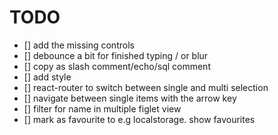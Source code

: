 # TODO

- [] add the missing controls
- [] debounce a bit for finished typing / or blur
- [] copy as slash comment/echo/sql comment
- [] add style
- [] react-router to switch between single and multi selection
- [] navigate between single items with the arrow key
- [] filter for name in multiple figlet view
- [] mark as favourite to e.g localstorage. show favourites
